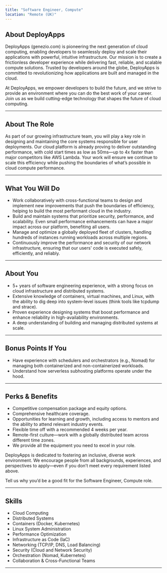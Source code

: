 ```yaml
---
title: "Software Engineer, Compute"
location: "Remote (UK)"
---
```


## About DeployApps

DeployApps (genezio.com) is pioneering the next generation of cloud computing, enabling developers to seamlessly deploy and scale their applications with powerful, intuitive infrastructure. Our mission is to create a frictionless developer experience while delivering fast, reliable, and scalable compute solutions. Trusted by developers around the globe, DeployApps is committed to revolutionizing how applications are built and managed in the cloud.

At DeployApps, we empower developers to build the future, and we strive to provide an environment where you can do the best work of your career. Join us as we build cutting-edge technology that shapes the future of cloud computing.

---

## About The Role

As part of our growing infrastructure team, you will play a key role in designing and maintaining the core systems responsible for user deployments. Our cloud platform is already proving to deliver outstanding performance, with cold start times as low as 50ms—up to 4x faster than major competitors like AWS Lambda. Your work will ensure we continue to scale this efficiency while pushing the boundaries of what’s possible in cloud compute performance.

---

## What You Will Do

- Work collaboratively with cross-functional teams to design and implement new improvements that push the boundaries of efficiency, helping to build the most performant cloud in the industry.
- Build and maintain systems that prioritize security, performance, and scalability. Even small performance enhancements can have a major impact across our platform, benefiting all users.
- Manage and optimize a globally deployed fleet of clusters, handling hundreds of instances running workloads across multiple regions.
- Continuously improve the performance and security of our network infrastructure, ensuring that our users' code is executed safely, efficiently, and reliably.

---

## About You

- 5+ years of software engineering experience, with a strong focus on cloud infrastructure and distributed systems.
- Extensive knowledge of containers, virtual machines, and Linux, with the ability to dig deep into system-level issues (think tools like tcpdump and strace).
- Proven experience designing systems that boost performance and enhance reliability in high-availability environments.
- A deep understanding of building and managing distributed systems at scale.

---

## Bonus Points If You

- Have experience with schedulers and orchestrators (e.g., Nomad) for managing both containerized and non-containerized workloads.
- Understand how serverless subhosting platforms operate under the hood.

---

## Perks & Benefits

- Competitive compensation package and equity options.
- Comprehensive healthcare coverage.
- Opportunities for learning and growth, including access to mentors and the ability to attend relevant industry events.
- Flexible time off with a recommended 4 weeks per year.
- Remote-first culture—work with a globally distributed team across different time zones.
- We provide all the equipment you need to excel in your role.

DeployApps is dedicated to fostering an inclusive, diverse work environment. We encourage people from all backgrounds, experiences, and perspectives to apply—even if you don’t meet every requirement listed above.

Tell us why you’d be a good fit for the Software Engineer, Compute role.

---

## Skills

- Cloud Computing
- Distributed Systems
- Containers (Docker, Kubernetes)
- Linux System Administration
- Performance Optimization
- Infrastructure as Code (IaC)
- Networking (TCP/IP, DNS, Load Balancing)
- Security (Cloud and Network Security)
- Orchestration (Nomad, Kubernetes)
- Collaboration & Cross-Functional Teams

---
